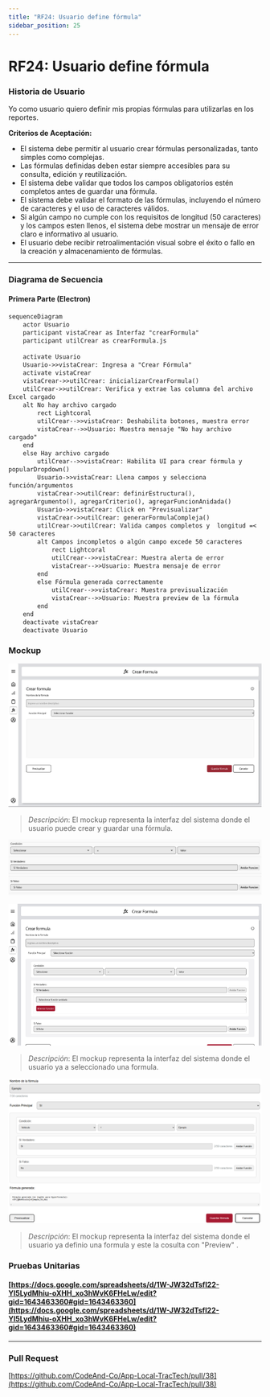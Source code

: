 ```yaml
---
title: "RF24: Usuario define fórmula"  
sidebar_position: 25
---
```


# RF24: Usuario define fórmula

### Historia de Usuario

Yo como usuario quiero definir mis propias fórmulas para utilizarlas en los reportes.

  **Criterios de Aceptación:**
  - El sistema debe permitir al usuario crear fórmulas personalizadas, tanto simples como complejas.
  - Las fórmulas definidas deben estar siempre accesibles para su consulta, edición y reutilización.
  - El sistema debe validar que todos los campos obligatorios estén completos antes de guardar una fórmula.
  - El sistema debe validar el formato de las fórmulas, incluyendo el número de caracteres y el uso de caracteres válidos.
  - Si algún campo no cumple con los requisitos de longitud (50 caracteres) y los campos esten llenos, el sistema debe mostrar un mensaje de error claro e informativo al usuario.
  - El usuario debe recibir retroalimentación visual sobre el éxito o fallo en la creación y almacenamiento de fórmulas.

---

### Diagrama de Secuencia

#### Primera Parte (Electron)


```mermaid
sequenceDiagram
    actor Usuario
    participant vistaCrear as Interfaz "crearFormula"
    participant utilCrear as crearFormula.js

    activate Usuario
    Usuario->>vistaCrear: Ingresa a "Crear Fórmula"
    activate vistaCrear
    vistaCrear->>utilCrear: inicializarCrearFormula()
    utilCrear->>utilCrear: Verifica y extrae las columna del archivo Excel cargado
    alt No hay archivo cargado
        rect Lightcoral
        utilCrear-->>vistaCrear: Deshabilita botones, muestra error
        vistaCrear-->>Usuario: Muestra mensaje "No hay archivo cargado"
    end
    else Hay archivo cargado
        utilCrear-->>vistaCrear: Habilita UI para crear fórmula y popularDropdown()
        Usuario->>vistaCrear: Llena campos y selecciona función/argumentos
        vistaCrear->>utilCrear: definirEstructura(), agregarArgumento(), agregarCriterio(), agregarFuncionAnidada()
        Usuario->>vistaCrear: Click en "Previsualizar"
        vistaCrear->>utilCrear: generarFormulaCompleja()
        utilCrear->>utilCrear: Valida campos completos y  longitud =< 50 caracteres
        alt Campos incompletos o algún campo excede 50 caracteres
            rect Lightcoral
            utilCrear-->>vistaCrear: Muestra alerta de error
            vistaCrear-->>Usuario: Muestra mensaje de error
        end
        else Fórmula generada correctamente
            utilCrear-->>vistaCrear: Muestra previsualización
            vistaCrear-->>Usuario: Muestra preview de la fórmula
        end
    end
    deactivate vistaCrear
    deactivate Usuario
```


### Mockup

![Mockup](./mockups/MockupRF22.png)
> *Descripción*: El mockup representa la interfaz del sistema donde el usuario puede crear y guardar una fórmula.


![Mockup](./mockups/MockupFormulas3.png)


![Mockup](./mockups/MockupFormulas2.png)

> *Descripción*: El mockup representa la interfaz del sistema donde el usuario ya a seleccionado una formula.

![Mockup](./mockups/MockupPreviewFormula.png)

> *Descripción*: El mockup representa la interfaz del sistema donde el usuario ya definio una formula y este la cosulta con "Preview" .

### Pruebas Unitarias 

#### [https://docs.google.com/spreadsheets/d/1W-JW32dTsfI22-Yl5LydMhiu-oXHH_xo3hWvK6FHeLw/edit?gid=1643463360#gid=1643463360](https://docs.google.com/spreadsheets/d/1W-JW32dTsfI22-Yl5LydMhiu-oXHH_xo3hWvK6FHeLw/edit?gid=1643463360#gid=1643463360)
---

### Pull Request
[https://github.com/CodeAnd-Co/App-Local-TracTech/pull/38](https://github.com/CodeAnd-Co/App-Local-TracTech/pull/38)
